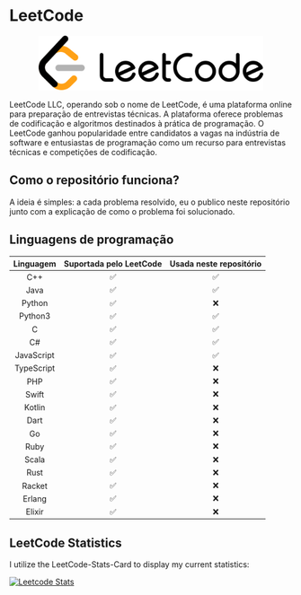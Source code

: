 # LeetCode
<p align="center">
  <img src="media/LeetCode_Logo_black_with_text.png" alt="LeetCode Logo" width="400">
</p>

LeetCode LLC, operando sob o nome de LeetCode, é uma plataforma online para preparação de entrevistas técnicas. A plataforma oferece problemas de codificação e algoritmos destinados à prática de programação. O LeetCode ganhou popularidade entre candidatos a vagas na indústria de software e entusiastas de programação como um recurso para entrevistas técnicas e competições de codificação.

## Como o repositório funciona?
A ideia é simples: a cada problema resolvido, eu o publico neste repositório junto com a explicação de como o problema foi solucionado.

## Linguagens de programação
| Linguagem        | Suportada pelo LeetCode | Usada neste repositório |
|:----------------:|:-----------------------:|:-----------------------:|
| C++              | ✅                      | ✅                      |
| Java             | ✅                      | ✅                      |
| Python           | ✅                      | ❌                      |
| Python3          | ✅                      | ✅                      |
| C                | ✅                      | ✅                      |
| C#               | ✅                      | ✅                      |
| JavaScript       | ✅                      | ✅                      |
| TypeScript       | ✅                      | ❌                      |
| PHP              | ✅                      | ❌                      |
| Swift            | ✅                      | ❌                      |
| Kotlin           | ✅                      | ❌                      |
| Dart             | ✅                      | ❌                      |
| Go               | ✅                      | ❌                      |
| Ruby             | ✅                      | ❌                      |
| Scala            | ✅                      | ❌                      |
| Rust             | ✅                      | ❌                      |
| Racket           | ✅                      | ❌                      |
| Erlang           | ✅                      | ❌                      |
| Elixir           | ✅                      | ❌                      |


## LeetCode Statistics
I utilize the LeetCode-Stats-Card to display my current statistics:

[![Leetcode Stats](https://leetcard.jacoblin.cool/FelipeVandevelde)](https://leetcode.com/FelipeVandevelde)